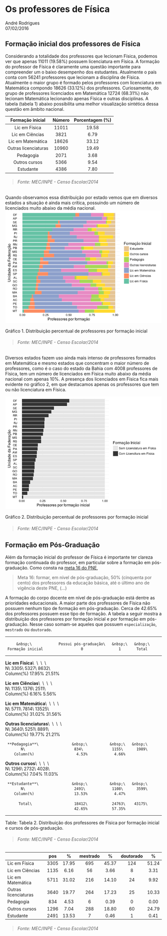 # Os professores de Física
André Rodrigues  
07/02/2016  

## Formação inicial dos professores de Física

Considerando a totalidade dos professores que lecionam Física, podemos ver que apenas 11011 (19.58%) possuem licenciatura em Física. A formação do professor de Física é claramente uma questão importante para compreender um o baixo desempenho dos estudantes. Atualmente o país conta com 56241 professores que lecionam a disciplina de Física. Atualmente o maior grupo é formado pelos professores com licenciatura em Matemática compondo 18626 (33.12%) dos professores. Curiosamente, do grupo de professores licenciados em Matemática 12724 (68.31%) não lecionam Matemática lecionando apenas Física e outras disciplinas. A tabela (tabela 1) abaixo possibilita uma melhor visualização sintética dessa questão em âmbito nacional.


|   Formação inicial   | Número | Porcentagem (%) |
|:--------------------:|:------:|:---------------:|
|    Lic em Física     | 11011  |      19.58      |
|   Lic em Ciências    |  3821  |      6.79       |
|  Lic em Matemática   | 18626  |      33.12      |
| Outras licenciaturas | 10960  |      19.49      |
|      Pedagogia       |  2071  |      3.68       |
|    Outros cursos     |  5366  |      9.54       |
|      Estudante       |  4386  |      7.80       |

> ###### Fonte: MEC/INPE - Censo Escolar/2014

Quando observamos essa distribuição por estado vemos que em diversos estados a situação é ainda mais crítica, possuindo um número de licenciados muito abaixo da média nacional.
![](form-inicial_files/figure-html/grafico1-1.png) 

Gráfico 1. Distribuição percentual de professores por formação inicial

> ###### Fonte: MEC/INPE - Censo Escolar/2014

Diversos estados fazem uso ainda mais intenso de professores formados em Matemática e mesmo estados que concentram o maior número de professores, como é o caso do estado da Bahia com 4008 professores de Física, tem um número de licenciados em Física muito abaixo da média nacional com apenas 10%. A presença dos licenciados em Física fica mais evidente no gráfico 2, em que destacamos apenas os professores que tem ou não licenciatura em Física.

![](form-inicial_files/figure-html/grafico2-1.png) 

Gráfico 2. Distribuição percentual de professores por formação inicial

> ###### Fonte: MEC/INPE - Censo Escolar/2014


## Formação em Pós-Graduação

Além da formação inicial do professor de Física é importante ter clareza formação continuada do professor, em particular sobre a formação em pós-graduação. Como consta na [meta 16 do PNE](http://pne.mec.gov.br/images/pdf/pne_conhecendo_20_metas.pdf#12), 

> Meta 16: formar, em nível de pós-graduação, 50% (cinquenta por cento) dos professores da educação básica, até o último ano de vigência deste PNE, (...)

A formação do corpo docente em nível de pós-graduação está dentre as prioridades educacionais. A maior parte dos professores de Física não possuem nenhum tipo de formação em pós-graduação. Cerca de 42.65% dos professores possuem esse tipo de formação. A tabela a seguir mostra a distribuição dos professores por formação inicial e por formação em pós-graduação. Nesse caso somam-se aqueles que possuem `especialização`, `mestrado` ou `doutorado`. 


----------------------------------------------------------------------
         &nbsp;\            Possui pós-graduação\   &nbsp;\   &nbsp;\ 
     Formação inicial                 0                1       Total  
-------------------------- ----------------------- --------- ---------
   **Lic em Física**\             &nbsp;\          &nbsp;\   &nbsp;\  
           N\                      3305\            5327\      8632\  
        Column(%)                  17.95%           21.51%            

  **Lic em Ciências**\            &nbsp;\          &nbsp;\   &nbsp;\  
           N\                      1135\            1376\      2511\  
        Column(%)                   6.16%            5.56%            

 **Lic em Matemática**\           &nbsp;\          &nbsp;\   &nbsp;\  
           N\                      5711\            7814\     13525\  
        Column(%)                  31.02%           31.56%            

**Outras licenciaturas**\         &nbsp;\          &nbsp;\   &nbsp;\  
           N\                      3640\            5251\      8891\  
        Column(%)                  19.77%           21.21%            

     **Pedagogia**\               &nbsp;\          &nbsp;\   &nbsp;\  
           N\                      834\             1155\      1989\  
        Column(%)                   4.53%            4.66%            

   **Outros cursos**\             &nbsp;\          &nbsp;\   &nbsp;\  
           N\                      1296\            2732\      4028\  
        Column(%)                   7.04%           11.03%            

     **Estudante**\               &nbsp;\          &nbsp;\   &nbsp;\  
           N\                      2491\            1108\      3599\  
        Column(%)                  13.53%            4.47%            

          Total\                   18412\           24763\    43175\  
                                   42.65%           57.35%            
----------------------------------------------------------------------

Table: Tabela 2. Distribuição dos professores de Física por formação inicial e cursos de pós-graduação.

> ###### Fonte: MEC/INPE - Censo Escolar/2014




|                     | pos  |   %   | mestrado |   %   | doutorado |   %   |
|:--------------------|:----:|:-----:|:--------:|:-----:|:---------:|:-----:|
|Lic em Física        | 3305 | 17.95 |   695    | 45.37 |    124    | 51.24 |
|Lic em Ciências      | 1135 | 6.16  |    56    | 3.66  |     8     | 3.31  |
|Lic em Matemática    | 5711 | 31.02 |   216    | 14.10 |    24     | 9.92  |
|Outras licenciaturas | 3640 | 19.77 |   264    | 17.23 |    25     | 10.33 |
|Pedagogia            | 834  | 4.53  |    6     | 0.39  |     0     | 0.00  |
|Outros cursos        | 1296 | 7.04  |   288    | 18.80 |    60     | 24.79 |
|Estudante            | 2491 | 13.53 |    7     | 0.46  |     1     | 0.41  |

> ###### Fonte: MEC/INPE - Censo Escolar/2014



